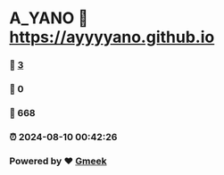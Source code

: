 # A_YANO :link: https://ayyyyano.github.io 
### :page_facing_up: [3](https://ayyyyano.github.io/tag.html) 
### :speech_balloon: 0 
### :hibiscus: 668 
### :alarm_clock: 2024-08-10 00:42:26 
### Powered by :heart: [Gmeek](https://github.com/Meekdai/Gmeek)
